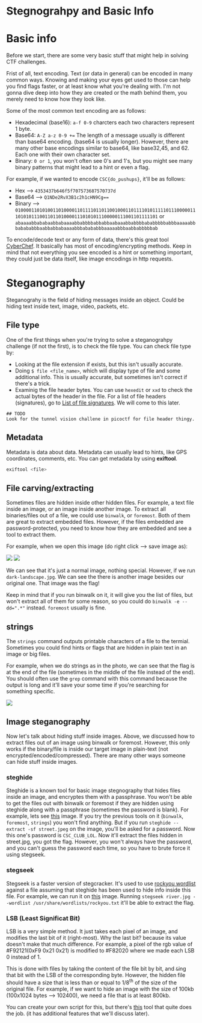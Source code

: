 # Stegnograhpy and Basic Info

# Basic info

Before we start, there are some very basic stuff that might help in solving CTF challenges.

Frist of all, text encoding. Text (or data in general) can be encoded in many common ways. Knowing and making your eyes get used to those can help you find flags faster, or at least know what you're dealing with. I'm not gonna dive deep into how they are created or the math behind them, you merely need to know how they look like.

Some of the most common text encoding are as follows:
-   Hexadecimal (base16): `a-f 0-9` charcters each two characters represent 1 byte.
-   Base64: `A-Z a-z 0-9 +=` The length of a message usually is different than base64 encoding. (base64 is usually longer). However, there are many other base encodings similar to base64, like base32,45, and 62. Each one with their own character set.
-   Binary: `0 or 1`, you won't often see 0's and 1's, but you might see many binary patterns that might lead to a hint or even a flag.


For example, if we wanted to encode `CSC{do_pushups}`, it'll be as follows:
-   Hex --> `4353437b646f5f707573687570737d`
-   Base64 --> `Q1NDe2RvX3B1c2h1cHN9Cg==`
-   Binary --> `010000110101001101000011011110110110010001101111010111110111000001110101011100110110100001110101011100000111001101111101` or `abaaaabbababaabbabaaaabbabbbbabbabbaabaaabbabbbbababbbbbabbbaaaaabbbabababbbaabbabbabaaaabbbabababbbaaaaabbbaabbabbbbbab`

To encode/decode text or any form of data, there's this great tool [CyberChef](https://gchq.github.io/CyberChef/). It basically has most of encoding/encrypting methods.
Keep in mind that not everything you see encoded is a hint or something important, they could just be data itself, like image encodings in http requests.


# Steganography

Steganograhy is the field of hiding messages inside an object. Could be hiding text inside text, image, video, packets, etc.

## File type

One of the first things when you're trying to solve a steganograhpy challenge (if not the first), is to check the file type. You can check file type by:
-   Looking at the file extension if exists, but this isn't usually accurate.
-   Doing `$ file <file_name>`, which will display type of file and some additional info. This is usually accurate, but sometimes isn't correct if there's a trick.
-   Examinig the file header bytes. You can use `hexedit` or `xxd` to check the actual bytes of the header in the file. For a list of file headers (signatures), go to [List of file signatures](https://en.wikipedia.org/wiki/List_of_file_signatures). We will come to this later.
```
## TODO
Look for the tunnel vision challene in picoctf for file header thingy.
```

## Metadata

Metadata is data about data. Metadata can usually lead to hints, like GPS coordinates, comments, etc. You can get metadata by using **exiftool**.
```bash
exiftool <file>
```

## File carving/extracting

Sometimes files are hidden inside other hidden files. For example, a text file inside an image, or an image inside another image. To extract all binaries/files out of a file, we could use `binwalk`, or `foremost`. Both of them are great to extract embedded files. However, if the files embedded are password-protected, you need to know how they are embedded and see a tool to extract them.

For example, when we open this image (do right click --> save image as): 

<img src="../files/challenge_binwalk_hidden_files/dark-landscape.jpg">

<img src='../files/challenge_binwalk_hidden_files/solution.png'>

We can see that it's just a normal image, nothing special. However, if we run `dark-landscape.jpg`. We can see the there is another image besides our original one. That image was the flag!

Keep in mind that if you run binwalk on it, it will give you the list of files, but won't extract all of them for some reason, so you could do `binwalk -e --dd=".*"` instead. `foremost` usually is fine.

## strings

The `strings` command outputs printable characters of a file to the termial. Sometimes you could find hints or flags that are hidden in plain text in an image or big files.

For example, when we do strings as in the photo, we can see that the flag is at the end of the file (sometimes in the middle of the file instead of the end). You should often use the `grep` command with this command because the output is long and it'll save your some time if you're searching for something specific.

<img src='../files/challenge_strings/solution.png'>

## Image steganography

Now let's talk about hiding stuff inside images. Above, we discussed how to extract files out of an image using binwalk or foremost. However, this only works if the binary/file is inside our target image in plain-text (not encrypted/encoded/compressed). There are many other ways someone can hide stuff inside images.

### steghide

Steghide is a known tool for basic image stegnography that hides files inside an image, and encryptes them with a passphrase. You won't be able to get the files out with binwalk or foremost if they are hidden using steghide along with a passphrase (sometimes the password is blank). For example, lets see <a href="../files/challenge_steghide/street.jpeg">this</a> image. If you try the previous tools on it (`binwalk`, `foremost`, `strings`) you won't find anything. But if you run `steghide --extract -sf street.jpeg` on the image, you'll be asked for a password. Now this one's password is `CSC_CLUB_LOL`. Now it'll extract the files hidden in street.jpg, you got the flag. However, you won't always have the password, and you can't guess the password each time, so you have to brute force it using stegseek.

### stegseek

Stegseek is a faster version of stegcracker. It's used to use [rockyou wordlist](https://github.com/brannondorsey/naive-hashcat/releases/download/data/rockyou.txt) against a file assuming that steghide has been used to hide info inside this file. For example, we can run it on <a href='../files/challenge_stegseek/river.jpg'>this</a> image. Running ```stegseek river.jpg --wordlist /usr/share/wordlists/rockyou.txt``` it'll be able to extract the flag.

### LSB (Least Significat Bit)

LSB is a very simple method. It just takes each pixel of an image, and modifies the last bit of it (right-most). Why the last bit? because its value doesn't make that much difference. For example, a pixel of the rgb value of #F92121(0xF9 0x21 0x21) is modified to #F82020 where we made each LSB 0 instead of 1. 

This is done with files by taking the content of the file bit by bit, and `&`ing that bit with the LSB of the corresponding byte. However, the hidden file should have a size that is less than or equal to 1/8<sup>th</sup> of the size of the original file. For example, if we want to hide an image with the size of 100kb (100x1024 bytes --> 102400), we need a file that is at least 800kb.

You can create your own script for this, but there's [this](https://stegonline.georgeom.net/upload) tool that quite does the job. (it has additional features that we'll discuss later).

